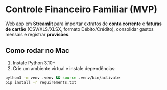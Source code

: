 # Controle Financeiro Familiar (MVP)

Web app em **Streamlit** para importar extratos de **conta corrente** e **faturas de cartão** (CSV/XLS/XLSX, formato Débito/Crédito), consolidar gastos mensais e registrar **provisões**.

## Como rodar no Mac

1. Instale Python 3.10+  
2. Crie um ambiente virtual e instale dependências:

```bash
python3 -m venv .venv && source .venv/bin/activate
pip install -r requirements.txt
